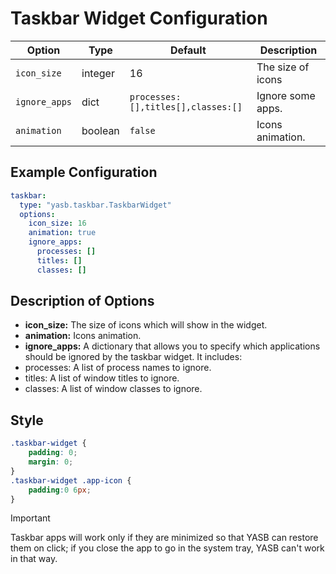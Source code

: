 # Taskbar Widget Configuration
| Option            | Type    | Default                                                                 | Description                                                                 |
|-------------------|---------|-------------------------------------------------------------------------|-----------------------------------------------------------------------------|
| `icon_size`           | integer  | 16                        | The size of icons |
| `ignore_apps`       | dict    | `processes:[],titles[],classes:[]` | Ignore some apps. |
| `animation`  | boolean | `false`      | Icons animation.                                           |

## Example Configuration

```yaml
taskbar:
  type: "yasb.taskbar.TaskbarWidget"
  options:
    icon_size: 16
    animation: true
    ignore_apps:
      processes: []
      titles: []
      classes: []
```

## Description of Options

- **icon_size:** The size of icons which will show in the widget.
- **animation:** Icons animation.
- **ignore_apps:** A dictionary that allows you to specify which applications should be ignored by the taskbar widget. It includes:
- processes: A list of process names to ignore.
- titles: A list of window titles to ignore.
- classes: A list of window classes to ignore.
 


## Style
```css
.taskbar-widget {
    padding: 0;
    margin: 0;
}
.taskbar-widget .app-icon {
    padding:0 6px;
}
```

> [!IMPORTANT]  
> Taskbar apps will work only if they are minimized so that YASB can restore them on click; if you close the app to go in the system tray, YASB can't work in that way.